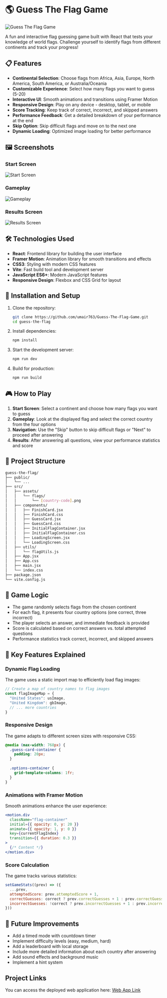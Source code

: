 # 🌎 Guess The Flag Game

![Guess The Flag Game](./src/components/flag-images/ss-start.png)

A fun and interactive flag guessing game built with React that tests your knowledge of world flags. Challenge yourself to identify flags from different continents and track your progress!

## 📋 Features

- **Continental Selection**: Choose flags from Africa, Asia, Europe, North America, South America, or Australia/Oceania
- **Customizable Experience**: Select how many flags you want to guess (5-20)
- **Interactive UI**: Smooth animations and transitions using Framer Motion
- **Responsive Design**: Play on any device - desktop, tablet, or mobile
- **Score Tracking**: Keep track of correct, incorrect, and skipped answers
- **Performance Feedback**: Get a detailed breakdown of your performance at the end
- **Skip Option**: Skip difficult flags and move on to the next one
- **Dynamic Loading**: Optimized image loading for better performance

## 🖼️ Screenshots

### Start Screen
![Start Screen](./src/components/flag-images/ss-start.png)

### Gameplay
![Gameplay](./src/components/flag-images/ss-mid.png)

### Results Screen
![Results Screen](./src/components/flag-images/ss-end.png)

## 🛠️ Technologies Used

- **React**: Frontend library for building the user interface
- **Framer Motion**: Animation library for smooth transitions and effects
- **CSS3**: Styling with modern CSS features
- **Vite**: Fast build tool and development server
- **JavaScript ES6+**: Modern JavaScript features
- **Responsive Design**: Flexbox and CSS Grid for layout

## 🚀 Installation and Setup

1. Clone the repository:
   ```bash
   git clone https://github.com/umair763/Guess-The-Flag-Game.git
   cd guess-the-flag
   ```

2. Install dependencies:
   ```bash
   npm install
   ```

3. Start the development server:
   ```bash
   npm run dev
   ```

4. Build for production:
   ```bash
   npm run build
   ```

## 🎮 How to Play

1. **Start Screen**: Select a continent and choose how many flags you want to guess
2. **Gameplay**: Look at the displayed flag and select the correct country from the four options
3. **Navigation**: Use the "Skip" button to skip difficult flags or "Next" to proceed after answering
4. **Results**: After answering all questions, view your performance statistics and score

## 📁 Project Structure

   ```bash
guess-the-flag/
├── public/
│   └── ...
├── src/
│   ├── assets/
│   │   └── flags/
│   │       └── [country-code].png
│   ├── components/
│   │   ├── FinishCard.jsx
│   │   ├── FinishCard.css
│   │   ├── GuessCard.jsx
│   │   ├── GuessCard.css
│   │   ├── InitialFlagContainer.jsx
│   │   ├── InitialFlagContainer.css
│   │   ├── LoadingScreen.jsx
│   │   └── LoadingScreen.css
│   ├── utils/
│   │   └── flagUtils.js
│   ├── App.jsx
│   ├── App.css
│   ├── main.jsx
│   └── index.css
├── package.json
└── vite.config.js
   ```

## 🧠 Game Logic

- The game randomly selects flags from the chosen continent
- For each flag, it presents four country options (one correct, three incorrect)
- The player selects an answer, and immediate feedback is provided
- Score is calculated based on correct answers vs. total attempted questions
- Performance statistics track correct, incorrect, and skipped answers

## 🌟 Key Features Explained

### Dynamic Flag Loading

The game uses a static import map to efficiently load flag images:

```javascript
// Create a map of country names to flag images
const flagImageMap = {
  "United States": usImage,
  "United Kingdom": gbImage,
  // ... more countries
}
```

### Responsive Design

The game adapts to different screen sizes with responsive CSS:

```css
@media (max-width: 768px) {
  .guess-card-container {
    padding: 20px;
  }
  
  .options-container {
    grid-template-columns: 1fr;
  }
}
```

### Animations with Framer Motion

Smooth animations enhance the user experience:

```jsx
<motion.div
  className="flag-container"
  initial={{ opacity: 0, y: 20 }}
  animate={{ opacity: 1, y: 0 }}
  key={currentFlagIndex}
  transition={{ duration: 0.3 }}
>
  {/* Content */}
</motion.div>
```

### Score Calculation

The game tracks various statistics:

```javascript
setGameStats((prev) => ({
  ...prev,
  attemptedScore: prev.attemptedScore + 1,
  correctGuesses: correct ? prev.correctGuesses + 1 : prev.correctGuesses,
  incorrectGuesses: !correct ? prev.incorrectGuesses + 1 : prev.incorrectGuesses,
}))
```

## 🔮 Future Improvements

- Add a timed mode with countdown timer
- Implement difficulty levels (easy, medium, hard)
- Add a leaderboard with local storage
- Include more detailed information about each country after answering
- Add sound effects and background music
- Implement a hint system


## Project Links

You can access the deployed web application here: [Web App Link]([https://guess-the-flag-game-one.vercel.app/)
